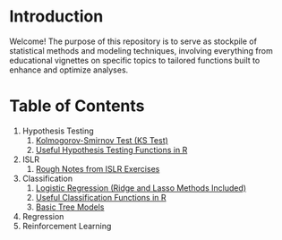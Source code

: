# Introduction

Welcome! The purpose of this repository is to serve as stockpile of statistical methods and modeling techniques, involving everything from educational vignettes on specific topics to tailored functions built to enhance and optimize analyses. 

# Table of Contents

1. Hypothesis Testing
    1. [Kolmogorov-Smirnov Test (KS Test)](https://github.com/pmaji/stats-and-modeling/blob/master/hypothesis-tests/ks_test.md)
    2. [Useful Hypothesis Testing Functions in R](https://github.com/pmaji/stats-and-modeling/blob/master/hypothesis-tests/useful_hyp_test_functions.R)
2. ISLR
    1. [Rough Notes from ISLR Exercises](https://github.com/pmaji/stats-and-modeling/blob/master/ISLR/islr_notebook.md)
3. Classification
    1. [Logistic Regression (Ridge and Lasso Methods Included)](https://github.com/pmaji/stats-and-modeling/blob/master/classification/logit/logistic_regression.md)
    2. [Useful Classification Functions in R](https://github.com/pmaji/stats-and-modeling/blob/master/classification/useful_classification_functions.R)
    2. [Basic Tree Models](https://github.com/pmaji/stats-and-modeling/blob/master/classification/tree-methods/tree_methods.md)
4. Regression
5. Reinforcement Learning 



